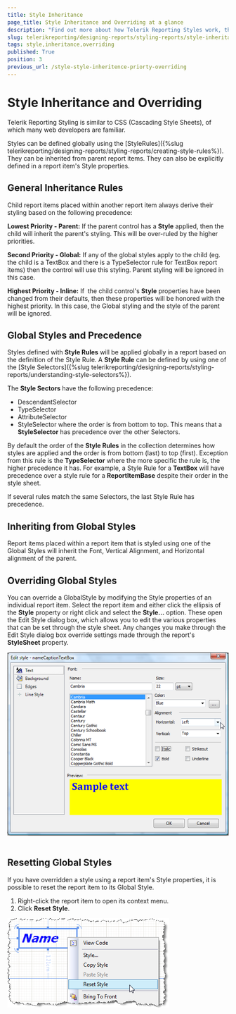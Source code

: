 ```yaml
---
title: Style Inheritance
page_title: Style Inheritance and Overriding at a glance
description: "Find out more about how Telerik Reporting Styles work, their inheritance rules and precedence, and how to inherit, override, or reset globally applied styles."
slug: telerikreporting/designing-reports/styling-reports/style-inheritance-and-overriding
tags: style,inheritance,overriding
published: True
position: 3
previous_url: /style-style-inheritence-priorty-overriding
---
```


# Style Inheritance and Overriding

Telerik Reporting Styling is similar to CSS (Cascading Style Sheets), of which many web developers are familiar.

Styles can be defined globally using the [StyleRules]({%slug telerikreporting/designing-reports/styling-reports/creating-style-rules%}). They can be inherited from parent report items. They can also be explicitly defined in a report item's Style properties.

## General Inheritance Rules

Child report items placed within another report item always derive their styling based on the following precedence:

__Lowest Priority - Parent:__ If the parent control has a __Style__ applied, then the child will inherit the parent's styling. This will be over-ruled by the higher priorities.

__Second Priority - Global:__ If any of the global styles apply to the child (eg. the child is a TextBox and there is a TypeSelector rule for TextBox report items) then the control will use this styling. Parent styling will be ignored in this case.

__Highest Priority - Inline:__ If  the child control's __Style__ properties have been changed from their defaults, then these properties will be honored with the  highest priority. In this case, the Global styling and the style of the parent will be ignored.

## Global Styles and Precedence

Styles defined with __Style Rules__ will be applied globally in a report based on the definition of the Style Rule. A __Style Rule__ can be defined by using one of the [Style Selectors]({%slug telerikreporting/designing-reports/styling-reports/understanding-style-selectors%}).

The __Style Sectors__ have the following precedence:

* DescendantSelector
* TypeSelector
* AttributeSelector
* StyleSelector where the order is from bottom to top. This means that a __StyleSelector__ has precedence over the other Selectors.

By default the order of the __Style Rules__ in the collection determines how styles are applied and the order is from bottom (last) to top (first). Exception from this rule is the __TypeSelector__ where the more specific the rule is, the higher precedence it has. For example, a Style Rule for a __TextBox__ will have precedence over a style rule for a __ReportItemBase__ despite their order in the style sheet.

If several rules match the same Selectors, the last Style Rule has precedence.

## Inheriting from Global Styles

Report items placed within a report item that is styled using one of the Global Styles will inherit the Font, Vertical Alignment, and Horizontal alignment of the parent. 

## Overriding Global Styles

You can override a GlobalStyle by modifying the Style properties of an individual report item. Select the report item and either click the ellipsis of the __Style__ property or right click and select the __Style...__ option. These open the Edit Style dialog box, which allows you to edit the various properties that can be set through the style sheet. Any changes you make through the Edit Style dialog box override settings made through the report's __StyleSheet__ property.

![Image of the style editor window of a TextBox item, showing the different styling options available](images/Style3.png) 

## Resetting Global Styles

If you have overridden a style using a report item's Style properties, it is possible to reset the report item to its Global Style.

1. Right-click the report item to open its context menu.
1. Click __Reset Style__.

![Image showing how you can reset the style of a particular report item by right-clicking it and choosing the Reset Style option from the context menu](images/ReportStyleRuleG.png)
